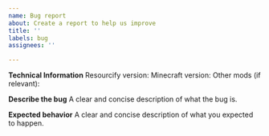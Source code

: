 ```yaml
---
name: Bug report
about: Create a report to help us improve
title: ''
labels: bug
assignees: ''

---
```


**Technical Information**
Resourcify version:
Minecraft version:
Other mods (if relevant):

**Describe the bug**
A clear and concise description of what the bug is.

**Expected behavior**
A clear and concise description of what you expected to happen.
